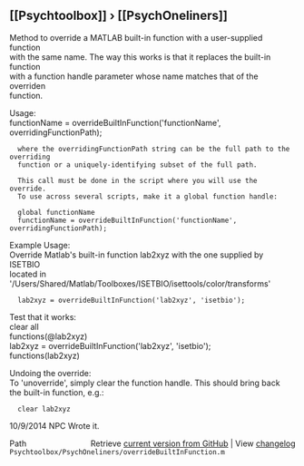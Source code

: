 ## [[Psychtoolbox]] &#8250; [[PsychOneliners]]

Method to override a MATLAB built-in function with a user-supplied function   
with the same name. The way this works is that it replaces the built-in function  
with a function handle parameter whose name matches that of the overriden  
function.  
  
Usage:  
      functionName = overrideBuiltInFunction('functionName', overridingFunctionPath);  
  
      where the overridingFunctionPath string can be the full path to the overriding  
      function or a uniquely-identifying subset of the full path.  
  
      This call must be done in the script where you will use the override.   
      To use across several scripts, make it a global function handle:  
  
      global functionName  
      functionName = overrideBuiltInFunction('functionName', overridingFunctionPath);  
  
Example Usage:   
      Override Matlab's built-in function lab2xyz with the one supplied by ISETBIO  
      located in '/Users/Shared/Matlab/Toolboxes/ISETBIO/isettools/color/transforms'  
  
      lab2xyz = overrideBuiltInFunction('lab2xyz', 'isetbio');  
  
Test that it works:  
      clear all  
      functions(@lab2xyz)  
      lab2xyz = overrideBuiltInFunction('lab2xyz', 'isetbio');  
      functions(lab2xyz)  
  
Undoing the override:  
      To 'unoverride', simply clear the function handle. This should bring back  
      the built-in function, e.g.:  
  
      clear lab2xyz  
  
  
10/9/2014   NPC  Wrote it.  
  




<div class="code_header" style="text-align:right;">
  <span style="float:left;">Path&nbsp;&nbsp;</span> <span class="counter">Retrieve <a href=
  "https://raw.github.com/Psychtoolbox-3/Psychtoolbox-3/beta/Psychtoolbox/PsychOneliners/overrideBuiltInFunction.m">current version from GitHub</a> | View <a href=
  "https://github.com/Psychtoolbox-3/Psychtoolbox-3/commits/beta/Psychtoolbox/PsychOneliners/overrideBuiltInFunction.m">changelog</a></span>
</div>
<div class="code">
  <code>Psychtoolbox/PsychOneliners/overrideBuiltInFunction.m</code>
</div>

